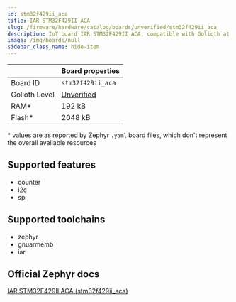 ```yaml
---
id: stm32f429ii_aca
title: IAR STM32F429II ACA
slug: /firmware/hardware/catalog/boards/unverified/stm32f429ii_aca
description: IoT board IAR STM32F429II ACA, compatible with Golioth at unverified level.
image: /img/boards/null
sidebar_class_name: hide-item
---
```


[//]: # (This is an auto-generated file, do not edit! Changes to it will be lost upon re-generation)



|                | Board properties     |
| -------------  | -------------------- |
| Board ID       | `stm32f429ii_aca` |
| Golioth Level  | [Unverified](/firmware/hardware#unverified-boards) |
| RAM*           | 192 kB |
| Flash*         | 2048 kB |

\* values are as reported by Zephyr `.yaml` board files, which don't represent the overall available resources



## Supported features

* counter
* i2c
* spi

## Supported toolchains

* zephyr
* gnuarmemb
* iar

## Official Zephyr docs

[IAR STM32F429II ACA (stm32f429ii_aca)](https://docs.zephyrproject.org/latest/boards/iar/stm32f429ii_aca/doc/index.html)
